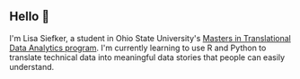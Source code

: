 ## Hello 👋<br>
I'm Lisa Siefker, a student in Ohio State University's [Masters in Translational Data Analytics program](https://tdai.osu.edu/education/masters-translational-data-analytics).
I'm currently learning to use R and Python to translate technical data into meaningful data stories that people can easily understand. <br>

<!--
**lisa-siefker/lisa-siefker** is a ✨ _special_ ✨ repository because its `README.md` (this file) appears on your GitHub profile.

Here are some ideas to get you started:

- 🔭 I’m currently working on ...
- 🌱 I’m currently learning ...
- 👯 I’m looking to collaborate on ...
- 🤔 I’m looking for help with ...
- 💬 Ask me about ...
- 📫 How to reach me: ...
- 😄 Pronouns: ...
- ⚡ Fun fact: ...
-->
